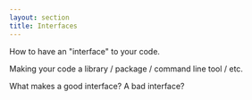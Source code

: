 ```yaml
---
layout: section
title: Interfaces
---
```


How to have an "interface" to your code.

Making your code a library / package / command line tool / etc.

What makes a good interface?  A bad interface?
